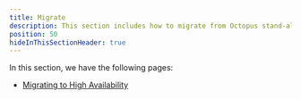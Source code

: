 ```yaml
---
title: Migrate
description: This section includes how to migrate from Octopus stand-alone setup to High Availability
position: 50
hideInThisSectionHeader: true
---
```


In this section, we have the following pages:
- [Migrating to High Availability](/docs/administration/high-availability/migrate/migrating-to-high-availability.md)
